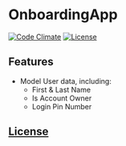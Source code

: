 # OnboardingApp
[![Code Climate](https://img.shields.io/codeclimate/issues/github/me-and/mdf.svg)](https://github.com/dunstontc/OnboardingApp/issues)
[![License](https://img.shields.io/github/license/dunstontc/OnboardingApp.svg)](https://github.com/dunstontc/OnboardingApp/blob/master/LICENSE)

## Features
  - Model User data, including:
    - First & Last Name
    - Is Account Owner
    - Login Pin Number


## [License](https://github.com/dunstontc/OnboardingApp/blob/master/LICENSE)

